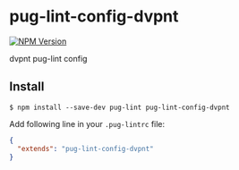 # pug-lint-config-dvpnt
[![NPM Version](https://img.shields.io/npm/v/pug-lint-config-dvpnt.svg)](https://www.npmjs.com/package/pug-lint-config-dvpnt)

dvpnt pug-lint config

## Install
    $ npm install --save-dev pug-lint pug-lint-config-dvpnt


Add following line in your `.pug-lintrc` file:

```json
{
  "extends": "pug-lint-config-dvpnt"
}
```
